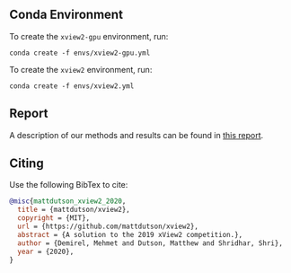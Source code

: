 ## Conda Environment

To create the `xview2-gpu` environment, run:
```
conda create -f envs/xview2-gpu.yml
```

To create the `xview2` environment, run:
```
conda create -f envs/xview2.yml
```

## Report

A description of our methods and results can be found in [this report](https://mdutson.net/assets/xview2_report.pdf).

## Citing

Use the following BibTex to cite:
```bibtex
@misc{mattdutson_xview2_2020,
  title = {mattdutson/xview2},
  copyright = {MIT},
  url = {https://github.com/mattdutson/xview2},
  abstract = {A solution to the 2019 xView2 competition.},
  author = {Demirel, Mehmet and Dutson, Matthew and Shridhar, Shri},
  year = {2020},
}
```
